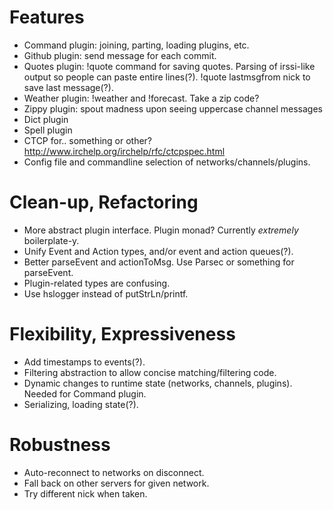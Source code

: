 # Features
- Command plugin: joining, parting, loading plugins, etc.
- Github plugin: send message for each commit.
- Quotes plugin: !quote command for saving quotes. Parsing of irssi-like output so people can paste entire lines(?). !quote lastmsgfrom nick to save last message(?).
- Weather plugin: !weather and !forecast. Take a zip code?
- Zippy plugin: spout madness upon seeing uppercase channel messages
- Dict plugin
- Spell plugin
- CTCP for.. something or other? http://www.irchelp.org/irchelp/rfc/ctcpspec.html
- Config file and commandline selection of networks/channels/plugins.

# Clean-up, Refactoring
- More abstract plugin interface. Plugin monad? Currently *extremely* boilerplate-y.
- Unify Event and Action types, and/or event and action queues(?).
- Better parseEvent and actionToMsg. Use Parsec or something for parseEvent.
- Plugin-related types are confusing.
- Use hslogger instead of putStrLn/printf.

# Flexibility, Expressiveness
- Add timestamps to events(?).
- Filtering abstraction to allow concise matching/filtering code.
- Dynamic changes to runtime state (networks, channels, plugins). Needed for Command plugin.
- Serializing, loading state(?).

# Robustness
- Auto-reconnect to networks on disconnect.
- Fall back on other servers for given network.
- Try different nick when taken.
